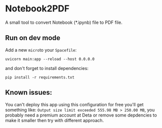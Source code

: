 # Notebook2PDF

A small tool to convert Notebook (*.ipynb) file to PDF file.

## Run on dev mode
Add a new `micro`to your `Spacefile`:
```
uvicorn main:app --reload --host 0.0.0.0
```
and don't forget to install dependencies:
```
pip install -r requirements.txt
```

## Known issues:
You can't deploy this app using this configuration for free you'll get something like: `Output size limit exceeded 555.98 MB > 250.00 MB`, you probably need a premium account at Deta or remove some depdencies to make it smaller then try with different approach.